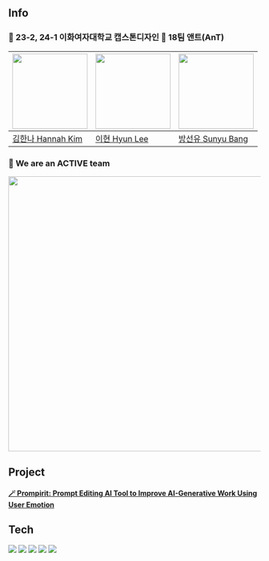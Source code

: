 ## Info
### 💚 23-2, 24-1 이화여자대학교 캡스톤디자인 🎨 18팀 앤트(AnT)

| [<img src="https://avatars.githubusercontent.com/u/77625287?v=4" width="150">](https://github.com/gamddalki)| [<img src="https://avatars.githubusercontent.com/u/79395147?v=4" width="150">](https://github.com/hyuni0316) | [<img src="https://avatars.githubusercontent.com/u/80959830?v=4" width="150">](https://github.com/syou-b) |
| ----------------------------------- | ---------------------------------------| ------------------------------------- |
|[김한나 Hannah Kim](https://github.com/gamddalki)|[이현 Hyun Lee](https://github.com/hyuni0316)|[방선유 Sunyu Bang](https://github.com/syou-b)|



### 💚 We are an ACTIVE team
<img src="https://file.notion.so/f/f/5d9d2286-9d4b-4280-9c25-26c1e0701e0a/c5a37f16-36f0-46ef-a235-d096adf1d9fd/Untitled.png?id=97dea10d-d22a-4e28-8b09-3a52104af585&table=block&spaceId=5d9d2286-9d4b-4280-9c25-26c1e0701e0a&expirationTimestamp=1701324000000&signature=3cWn-GzkXNvkkrvio8mVK2xPGXFRGZSh11TMEOgtzoM&downloadName=Untitled.png" width="550">



## Project
#### [🪄 Prompirit: Prompt Editing AI Tool to Improve AI-Generative Work Using User Emotion](https://github.com/AnT-Prompirit/Prompirit)


## Tech
<img src="https://img.shields.io/badge/Python-3776AB?style=for-the-badge&logo=Python&logoColor=white"> <img src="https://img.shields.io/badge/PyTorch-EE4C2C?style=for-the-badge&logo=PyTorch&logoColor=white"> <img src="https://img.shields.io/badge/OpenCV-5C3EE8?style=for-the-badge&logo=OpenCV&logoColor=white"> <img src="https://img.shields.io/badge/OpenAI-412991?style=for-the-badge&logo=OpenAI&logoColor=white"> <img src="https://img.shields.io/badge/firebase-FFCA28?style=for-the-badge&logo=firebase&logoColor=white"> 
